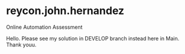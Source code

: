 # reycon.john.hernandez
Online Automation Assessment

Hello. Please see my solution in DEVELOP branch instead here in Main. Thank youu.
